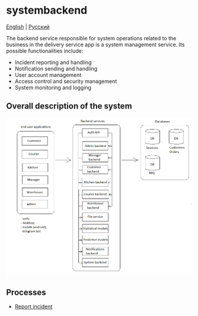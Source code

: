 # systembackend

[English](systembackend.md) | [Русский](systembackend.ru.md)

The backend service responsible for system operations related to the business in the delivery service app is a system management service. Its possible functionalities include:

- Incident reporting and handling
- Notification sending and handling
- User account management
- Access control and security management
- System monitoring and logging

## Overall description of the system 

![system_overall](../img/system_overall.png)

## Processes 

- [Report incident](../processes/systembackend/reportincident.md)
